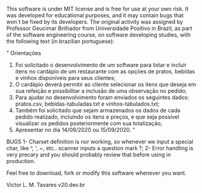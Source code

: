 This software is under MIT license and is free for use at your own risk. It was developed for educational purposes, and it may contain bugs that won`t be fixed by its developers.
The original activity was assigned by Professor Geucimar Brilhador from Universidade Positivo in Brazil, as part of the software engineering course, on software developing studies, with the following text (in brazilian portuguese):

"
Orientações
1. Foi solicitado o desenvolvimento de um software para listar e incluir itens
no cardápio de um restaurante com as opções de pratos, bebidas e vinhos
disponíveis para seus clientes;
2. O cardápio deverá permitir ao cliente selecionar os itens que deseja em sua
refeição e possibilitar a inclusão de uma observação no pedido;
3. Para ajudar no desenvolvimento foram enviados os seguintes dados:
pratos.csv, bebidas-tabuladas.txt e vinhos-tabulados.txt;
4. Também foi solicitado que sejam armazenados os dados de cada pedido
realizado, incluindo os itens e preços, e que seja possível visualizar os
pedidos posteriormente com sua totalização;
5. Apresentar no dia 14/09/2020 ou 15/09/2020.
"

BUGS
1- Charset definition is nor working, so whenever we input a special char, like ^, ', ~, etc.. scanner inputs a question mark ?;
2- Error handling is very precary and you should probably review that before using in production.

Feel free to download, fork or modify this software whenever you want.

Victor L. M. Tavares 
v20.dev.br